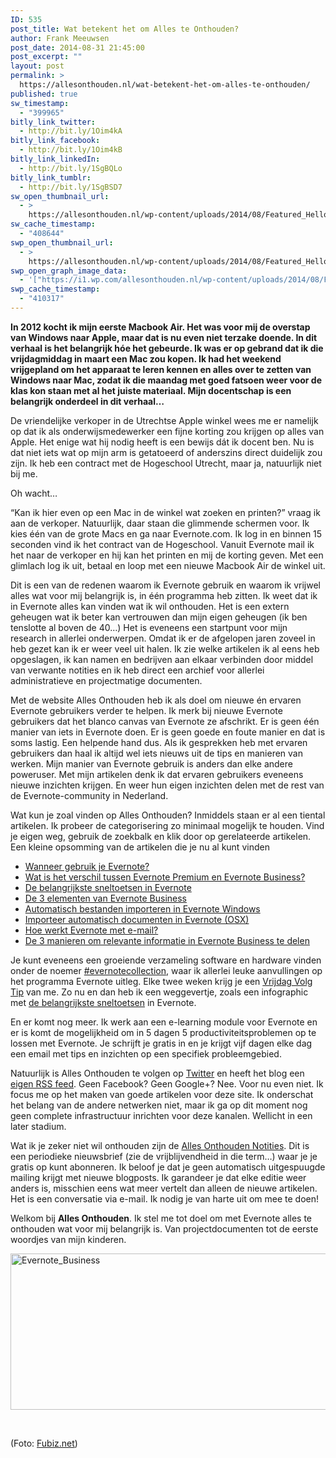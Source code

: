 ```yaml
---
ID: 535
post_title: Wat betekent het om Alles te Onthouden?
author: Frank Meeuwsen
post_date: 2014-08-31 21:45:00
post_excerpt: ""
layout: post
permalink: >
  https://allesonthouden.nl/wat-betekent-het-om-alles-te-onthouden/
published: true
sw_timestamp:
  - "399965"
bitly_link_twitter:
  - http://bit.ly/1Oim4kA
bitly_link_facebook:
  - http://bit.ly/1Oim4kB
bitly_link_linkedIn:
  - http://bit.ly/1SgBQLo
bitly_link_tumblr:
  - http://bit.ly/1SgBSD7
sw_open_thumbnail_url:
  - >
    https://allesonthouden.nl/wp-content/uploads/2014/08/Featured_HelloWorld.jpg
sw_cache_timestamp:
  - "408644"
swp_open_thumbnail_url:
  - >
    https://allesonthouden.nl/wp-content/uploads/2014/08/Featured_HelloWorld.jpg
swp_open_graph_image_data:
  - '["https://i1.wp.com/allesonthouden.nl/wp-content/uploads/2014/08/Featured_HelloWorld.jpg?fit=800%2C400&ssl=1",800,400,false]'
swp_cache_timestamp:
  - "410317"
---
```

<strong>In 2012 kocht ik mijn eerste Macbook Air. Het was voor mij de overstap van Windows naar Apple, maar dat is nu even niet terzake doende. In dit verhaal is het belangrijk hóe het gebeurde. Ik was er op gebrand dat ik die vrijdagmiddag in maart een Mac zou kopen. Ik had het weekend vrijgepland om het apparaat te leren kennen en alles over te zetten van Windows naar Mac, zodat ik die maandag met goed fatsoen weer voor de klas kon staan met al het juiste materiaal. Mijn docentschap is een belangrijk onderdeel in dit verhaal…</strong>

<!--more-->De vriendelijke verkoper in de Utrechtse Apple winkel wees me er namelijk op dat ik als onderwijsmedewerker een fijne korting zou krijgen op alles van Apple. Het enige wat hij nodig heeft is een bewijs dát ik docent ben. Nu is dat niet iets wat op mijn arm is getatoeerd of anderszins direct duidelijk zou zijn. Ik heb een contract met de Hogeschool Utrecht, maar ja, natuurlijk niet bij me.

Oh wacht…

“Kan ik hier even op een Mac in de winkel wat zoeken en printen?” vraag ik aan de verkoper. Natuurlijk, daar staan die glimmende schermen voor. Ik kies één van de grote Macs en ga naar Evernote.com. Ik log in en binnen 15 seconden vind ik het contract van de Hogeschool. Vanuit Evernote mail ik het naar de verkoper en hij kan het printen en mij de korting geven. Met een glimlach log ik uit, betaal en loop met een nieuwe Macbook Air de winkel uit.

Dit is een van de redenen waarom ik Evernote gebruik en waarom ik vrijwel alles wat voor mij belangrijk is, in één programma heb zitten. Ik weet dat ik in Evernote alles kan vinden wat ik wil onthouden. Het is een extern geheugen wat ik beter kan vertrouwen dan mijn eigen geheugen (ik ben tenslotte al boven de 40…) Het is eveneens een startpunt voor mijn research in allerlei onderwerpen. Omdat ik er de afgelopen jaren zoveel in heb gezet kan ik er weer veel uit halen. Ik zie welke artikelen ik al eens heb opgeslagen, ik kan namen en bedrijven aan elkaar verbinden door middel van verwante notities en ik heb direct een archief voor allerlei administratieve en projectmatige documenten.

Met de website Alles Onthouden heb ik als doel om nieuwe én ervaren Evernote gebruikers verder te helpen. Ik merk bij nieuwe Evernote gebruikers dat het blanco canvas van Evernote ze afschrikt. Er is geen één manier van iets in Evernote doen. Er is geen goede en foute manier en dat is soms lastig. Een helpende hand dus. Als ik gesprekken heb met ervaren gebruikers dan haal ik altijd wel iets nieuws uit de tips en manieren van werken. Mijn manier van Evernote gebruik is anders dan elke andere poweruser. Met mijn artikelen denk ik dat ervaren gebruikers eveneens nieuwe inzichten krijgen. En weer hun eigen inzichten delen met de rest van de Evernote-community in Nederland.

Wat kun je zoal vinden op Alles Onthouden? Inmiddels staan er al een tiental artikelen. Ik probeer de categorisering zo minimaal mogelijk te houden. Vind je eigen weg, gebruik de zoekbalk en klik door op gerelateerde artikelen. Een kleine opsomming van de artikelen die je nu al kunt vinden

<ul>
    <li><a href="http://allesonthouden.nl/wanneer-gebruik-je-evernote/">Wanneer gebruik je Evernote?</a></li>
    <li><a href="http://allesonthouden.nl/verschil-tussen-evernote-premium-en-evernote-business/">Wat is het verschil tussen Evernote Premium en Evernote Business?</a></li>
    <li><a href="http://allesonthouden.nl/de-belangrijkste-sneltoetsen-evernote/">De belangrijkste sneltoetsen in Evernote</a></li>
    <li><a href="http://allesonthouden.nl/de-3-elementen-van-evernote-business/">De 3 elementen van Evernote Business</a></li>
    <li><a href="http://allesonthouden.nl/automatisch-bestanden-importeren-in-evernote-windows/">Automatisch bestanden importeren in Evernote Windows</a></li>
    <li><a href="http://allesonthouden.nl/importeer-in-osx/">Importeer automatisch documenten in Evernote (OSX)</a></li>
    <li><a href="http://allesonthouden.nl/evernote-en-email/">Hoe werkt Evernote met e-mail?</a></li>
    <li><a href="http://allesonthouden.nl/de-3-manieren-om-relevante-informatie-in-evernote-business-te-delen/">De 3 manieren om relevante informatie in Evernote Business te delen</a></li>
</ul>

Je kunt eveneens een groeiende verzameling software en hardware vinden onder de noemer <a href="http://allesonthouden.nl/tag/evernotecollection/">#evernotecollection</a>, waar ik allerlei leuke aanvullingen op het programma Evernote uitleg. Elke twee weken krijg je een <a href="http://allesonthouden.nl/tag/vrijdagvolgtip/">Vrijdag Volg Tip</a> van me. Zo nu en dan heb ik een weggevertje, zoals een infographic met <a href="http://allesonthouden.nl/de-belangrijkste-sneltoetsen-evernote/">de belangrijkste sneltoetsen</a> in Evernote.

En er komt nog meer. Ik werk aan een e-learning module voor Evernote en er is komt de mogelijkheid om in 5 dagen 5 productiviteitsproblemen op te lossen met Evernote. Je schrijft je gratis in en je krijgt vijf dagen elke dag een email met tips en inzichten op een specifiek probleemgebied.

Natuurlijk is Alles Onthouden te volgen op <a href="http://twitter.com/allesonthouden">Twitter</a> en heeft het blog een <a href="http://allesonthouden.nl/feed">eigen RSS feed</a>. Geen Facebook? Geen Google+? Nee. Voor nu even niet. Ik focus me op het maken van goede artikelen voor deze site. Ik onderschat het belang van de andere netwerken niet, maar ik ga op dit moment nog geen complete infrastructuur inrichten voor deze kanalen. Wellicht in een later stadium.

Wat ik je zeker niet wil onthouden zijn de <a title="Alles Onthouden Notities" href="http://allesonthouden.nl/nieuwsbrief-2/">Alles Onthouden Notities</a>. Dit is een periodieke nieuwsbrief (zie de vrijblijvendheid in die term…) waar je je gratis op kunt abonneren. Ik beloof je dat je geen automatisch uitgespuugde mailing krijgt met nieuwe blogposts. Ik garandeer je dat elke editie weer anders is, misschien eens wat meer vertelt dan alleen de nieuwe artikelen. Het is een conversatie via e-mail. Ik nodig je van harte uit om mee te doen!

Welkom bij <strong>Alles Onthouden</strong>. Ik stel me tot doel om met Evernote alles te onthouden wat voor mij belangrijk is. Van projectdocumenten tot de eerste woordjes van mijn kinderen.

<img class="aligncenter size-full wp-image-544" src="http://allesonthouden.nl/wp-content/uploads/2014/08/Evernote_Business.jpg" alt="Evernote_Business" width="761" height="250" />

&nbsp;

(Foto: <a href="http://www.fubiz.net/2014/04/30/retro-technology-lego-kits/">Fubiz.net</a>)